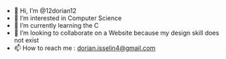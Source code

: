 - 👋 Hi, I’m @12dorian12
- 👀 I’m interested in Computer Science
- 🌱 I’m currently learning the C
- 💞️ I’m looking to collaborate on a Website because my design skill does not exist
- 📫 How to reach me : dorian.isselin4@gmail.com

<!---
12dorian12/12dorian12 is a ✨ special ✨ repository because its `README.md` (this file) appears on your GitHub profile.
You can click the Preview link to take a look at your changes.
--->
